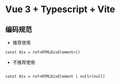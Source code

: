# Vue 3 + Typescript + Vite

## 编码规范

-   推荐使用

```
const div = ref<HTMLDivElement>()

```

-   不推荐使用

```

const div = ref<HTMLDivElement | null>(null)

```
